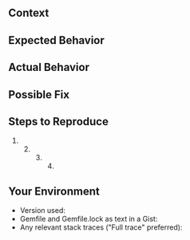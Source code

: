 <!--- Provide a general summary of the issue in the Title above -->

## Context

<!--- Provide a more detailed introduction to the issue itself -->
<!--- How has this issue affected you? What were you trying to accomplish? -->

## Expected Behavior

<!--- Tell us what should happen -->

## Actual Behavior

<!--- Tell us what happens instead -->

## Possible Fix

<!--- Not obligatory, but suggest a fix or reason for the issue -->

## Steps to Reproduce

<!--- Provide a link to a live example, or an unambiguous set of steps to -->
<!--- reproduce this issue include code to reproduce, if relevant -->

1. 2. 3. 4.

## Your Environment

<!--- Include as many relevant details about the environment you experienced the issue in -->

- Version used:
- Gemfile and Gemfile.lock as text in a Gist:
- Any relevant stack traces ("Full trace" preferred):

<!--- Please remember to format code using triple backticks (`)
	  so that it is neatly formatted when the issue is posted. -->

<!--- In 99% of cases, this information is enough to determine the cause and
	  solution to the problem that is being described.

	  Any issue that is open for 14 days without actionable information or
	  activity will be marked as "stalled" and then closed. Stalled issues
	  can be re-opened if the information requested is provided. -->
